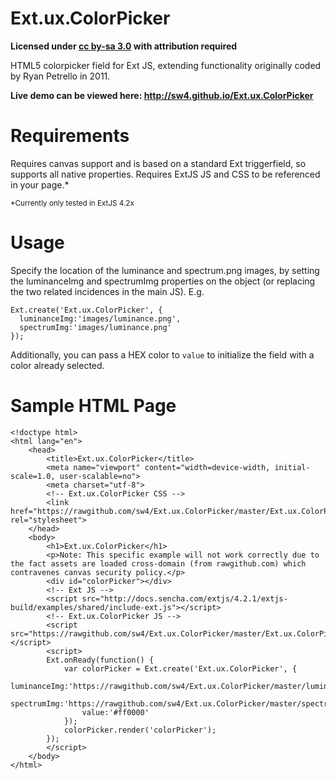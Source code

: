 Ext.ux.ColorPicker
==================

**Licensed under [cc by-sa 3.0](http://creativecommons.org/licenses/by-sa/3.0/) with attribution required**

HTML5 colorpicker field for Ext JS, extending functionality originally coded by Ryan Petrello in 2011. 

**Live demo can be viewed here: http://sw4.github.io/Ext.ux.ColorPicker**

Requirements
=====

Requires canvas support and is based on a standard Ext triggerfield, so supports all native properties. Requires ExtJS JS and CSS to be referenced in your page.*

<sup>*Currently only tested in ExtJS 4.2x</sup>

Usage 
=======
Specify the location of the luminance and spectrum.png images, by setting the luminanceImg and spectrumImg properties on the object (or replacing the two related incidences in the main JS). E.g. 

```
Ext.create('Ext.ux.ColorPicker', {
  luminanceImg:'images/luminance.png',
  spectrumImg:'images/luminance.png'
});
```

Additionally, you can pass a HEX color to `value` to initialize the field with a color already selected.


Sample HTML Page
==================

```
<!doctype html>
<html lang="en">
    <head>
        <title>Ext.ux.ColorPicker</title>
        <meta name="viewport" content="width=device-width, initial-scale=1.0, user-scalable=no">
        <meta charset="utf-8">
        <!-- Ext.ux.ColorPicker CSS -->
        <link href="https://rawgithub.com/sw4/Ext.ux.ColorPicker/master/Ext.ux.ColorPicker.css" rel="stylesheet">
    </head>
    <body>
        <h1>Ext.ux.ColorPicker</h1>
        <p>Note: This specific example will not work correctly due to the fact assets are loaded cross-domain (from rawgithub.com) which contravenes canvas security policy.</p>
        <div id="colorPicker"></div>
        <!-- Ext JS -->
        <script src="http://docs.sencha.com/extjs/4.2.1/extjs-build/examples/shared/include-ext.js"></script>        
        <!-- Ext.ux.ColorPicker JS -->
        <script src="https://rawgithub.com/sw4/Ext.ux.ColorPicker/master/Ext.ux.ColorPicker.js"></script>
        <script> 
        Ext.onReady(function() {
            var colorPicker = Ext.create('Ext.ux.ColorPicker', {
                luminanceImg:'https://rawgithub.com/sw4/Ext.ux.ColorPicker/master/luminance.png',
                spectrumImg:'https://rawgithub.com/sw4/Ext.ux.ColorPicker/master/spectrum.png',
                value:'#ff0000'
            });
            colorPicker.render('colorPicker');
        });        
        </script>
    </body>
</html>
```
